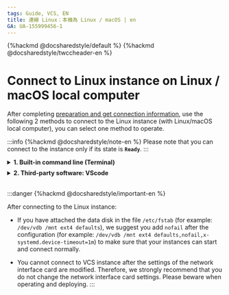 ```yaml
---
tags: Guide, VCS, EN
title: 連線 Linux：本機為 Linux / macOS | en
GA: UA-155999456-1
---
```


{%hackmd @docsharedstyle/default %}
{%hackmd @docsharedstyle/twccheader-en %}

# Connect to Linux instance on Linux / macOS local computer

After completing [preparation and get connection information](https://man.twcc.ai/@twccdocs/vcs-guide-connect-prerequisite-en), use the following 2 methods to connect to the Linux instance (with Linux/macOS local computer), you can select one method to operate.

:::info
{%hackmd @docsharedstyle/note-en %}
Please note that you can connect to the instance only if its state is **`Ready`**.
:::


<!-- 1 start -->

<details class="docspoiler">

<summary><b>1. Built-in command line (Terminal)</b></summary>

Open terminal on your local computer, enter the commands sequentially according to the [<ins>obtained connection information</ins>](https://man.twcc.ai/@twccdocs/vcs-guide-connect-prerequisite-en) to change the permission of the key pair and connect to the VCS instance.

 <div style="background-color:black;color:white;padding:20px;">
 jc@jc-VirtualBox:~$ <span style="background-color:#fcf8e3; color: #000; padding:3.2px">chmod 400 janicekey01.pem</span><br><br>
 
 jc@jc-VirtualBox:~$ <span style="background-color:#fcf8e3; color: #000; padding:3.2px">ssh -i janicekey01.pem centos@203.145.220.231 </span><br>
The authenticity of host '203.145.220.231 (203.145.220.231)' can't be established.
ECDSA key fingerprint is SHA256:vZ5EWM1ZbnYWkF52T6fxQROphd2PqiaGYvpBAuSahFQ.
Are you sure you want to continue connecting (yes/no)? <span style="background-color:#fcf8e3; color: #000 ; padding:3.2px">yes</span><br>
Warning: Permanently added '203.145.220.231' (ECDSA) to the list of known hosts.
Last login: Wed May 15 01:02:37 2019 from 59-124-220-27.hinet-ip.hinet.net <br>
[centos@vm01-252546-iaas ~]$
</div>


</details>

<!-- Space -->

<div style="height:8px"></div>

<!-- 2. start -->

<details class="docspoiler">

<summary><b>2. Third-party software: VScode</b></summary>

If you already use VScode to develop, you can also directly use this software to connect to your VCS instance. VScode supports a variety of platforms, and provides many extensions that are easy to install and use. The following screenshots are operated by Windows, and the steps are similar to Linux or macOS. For more detailed instructions, see [<ins>VScode instructions</ins>](https://code.visualstudio.com/blogs/2019/10/03/remote-ssh-tips-and-tricks).

### Step 1. Download and install VScode

Go to [VScode](https://code.visualstudio.com/Download)  to download and install VScode, and then open it.

![](https://cos.twcc.ai/SYS-MANUAL/uploads/upload_010a76dabe0d66c94562e776fe3b3a6a.png)

### Step 2. Install SSH extension

Click "**Extensions**" > enter *remote ssh* in the search bar > select "**Remote- SSH**" and click "**Install**"

![](https://cos.twcc.ai/SYS-MANUAL/uploads/upload_38c0c0011b900d9a5547a5f4487f4fce.png)

### Step 3. Build configuration file

- After the installation, click the icon in the lower left corner of VScode to open the remote connection list

![](https://cos.twcc.ai/SYS-MANUAL/uploads/upload_ecaaf1c1f4a790161660b2a45020b607.png)

- Click "**Remote-SSH: Open Configuration File**"

![](https://cos.twcc.ai/SYS-MANUAL/uploads/upload_2efbf5090bc128487b714ffe122ba037.png)

- Click "**C:\Users\User\.ssh\config**" to build connection configuration file

![](https://cos.twcc.ai/SYS-MANUAL/uploads/upload_a9e954c2165abc59b5be91f8d314112c.png)

- Move the key pair pem file to `~/.ssh/` directory

![](https://cos.twcc.ai/SYS-MANUAL/uploads/upload_237f5babfff7d1265879f96d3262a60f.png)

- Open the configuration file, then copy and paste the following format, and fill in [<ins>VCS instance information</ins>](https://man.twcc.ai/@twccdocs/vcs-guide-connect-prerequisite-en); If you have multiple instances, you can also copy and paste several changes at once. Remember to save the file after modifying.

```bash
Host <INSTANCE_NAME>           #enter the name of VCS instance
    HostName <PUBLIC_IP>       #enter public IP
    User <IMAGE_TYPE>          #enter ubuntu or centos
    IdentityFile ~/.ssh/<.pem> #enter the name of the key pair .pem file
```


![](https://cos.twcc.ai/SYS-MANUAL/uploads/upload_871749523146661c11306b59bea27ce0.png)



### Step 4. Connect to the VCS instance

- Click the icon in the lower left corner of VScode again> select "**Remote-SSH: Connect to Host...**" 

![](https://cos.twcc.ai/SYS-MANUAL/uploads/upload_ce4b6b932674950fe3732f35fd2627a3.png)

- System will show the configured instances, click to start the connection

![](https://cos.twcc.ai/SYS-MANUAL/uploads/upload_ab2ee3bcc20dfba930e9666ea38e4911.png)

- Then click "**Linux**"  

![](https://cos.twcc.ai/SYS-MANUAL/uploads/upload_03d9ef5fc7818f3893301eced215414f.png)

- Click "**Continue**" 

![](https://cos.twcc.ai/SYS-MANUAL/uploads/upload_7647f858a45535cdeeb41552fd27d52f.png)

- After the connection is created, **`SSH: <Host Name>`** will be shown in the lower left corner of the VScode

![](https://cos.twcc.ai/SYS-MANUAL/uploads/upload_90ad691923b321838ea46f8e0304719c.png)

- Open "**Terminal**" again > "**New Terminal**" then you are able to start operating VCS instances!

![](https://cos.twcc.ai/SYS-MANUAL/uploads/upload_719594c2f99eeca61a261800d4e0c511.png)
</details>

<br>

:::danger
{%hackmd @docsharedstyle/important-en %}

After connecting to the Linux instance:

- If you have attached the data disk in the file `/etc/fstab` (for example: `/dev/vdb /mnt ext4 defaults`), we suggest you add `nofail` after the configuration (for example: `/dev/vdb /mnt ext4 defaults,nofail,x-systemd.device-timeout=1m`) to make sure that your instances can start and connect normally.

- You cannot connect to VCS instance after the settings of the network interface card are modified. Therefore, we strongly recommend that you do not change the network interface card settings. Please beware when operating and deploying.
:::
